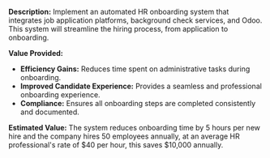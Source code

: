 **Description:**
Implement an automated HR onboarding system that integrates job application platforms, background check services, and Odoo. This system will streamline the hiring process, from application to onboarding.

**Value Provided:**
- **Efficiency Gains:** Reduces time spent on administrative tasks during onboarding.
- **Improved Candidate Experience:** Provides a seamless and professional onboarding experience.
- **Compliance:** Ensures all onboarding steps are completed consistently and documented.

**Estimated Value:**
The system reduces onboarding time by 5 hours per new hire and the company hires 50 employees annually, at an average HR professional's rate of $40 per hour, this saves $10,000 annually.
